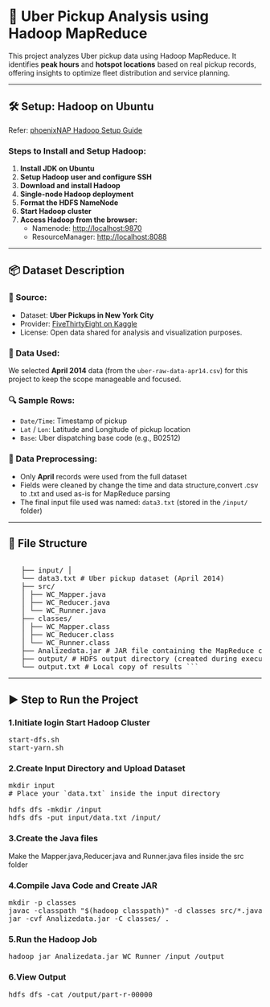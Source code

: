 # 🚖 Uber Pickup Analysis using Hadoop MapReduce

This project analyzes Uber pickup data using Hadoop MapReduce. It identifies **peak hours** and **hotspot locations** based on real pickup records, offering insights to optimize fleet distribution and service planning.

---

## 🛠️ Setup: Hadoop on Ubuntu

Refer: [phoenixNAP Hadoop Setup Guide](https://phoenixnap.com/kb/install-hadoop-ubuntu)

### Steps to Install and Setup Hadoop:

1. **Install JDK on Ubuntu**
2. **Setup Hadoop user and configure SSH**
3. **Download and install Hadoop**
4. **Single-node Hadoop deployment**
5. **Format the HDFS NameNode**
6. **Start Hadoop cluster**
7. **Access Hadoop from the browser:**
   - Namenode: [http://localhost:9870](http://localhost:9870)
   - ResourceManager: [http://localhost:8088](http://localhost:8088)

---

## 📦 Dataset Description

### 📂 Source:
- Dataset: **Uber Pickups in New York City**
- Provider: [FiveThirtyEight on Kaggle](https://www.kaggle.com/datasets/fivethirtyeight/uber-pickups-in-new-york-city)
- License: Open data shared for analysis and visualization purposes.

### 📅 Data Used:
We selected **April 2014** data (from the `uber-raw-data-apr14.csv`) for this project to keep the scope manageable and focused.

### 🔍 Sample Rows:

- `Date/Time`: Timestamp of pickup  
- `Lat` / `Lon`: Latitude and Longitude of pickup location  
- `Base`: Uber dispatching base code (e.g., B02512)

### 🧼 Data Preprocessing:
- Only **April** records were used from the full dataset
- Fields were cleaned by change the time and data structure,convert .csv to .txt and used as-is for MapReduce parsing
- The final input file used was named: `data3.txt` (stored in the `/input/` folder)


---

 ## 📁 File Structure
  <pre> 
   ├── input/ │
   └── data3.txt # Uber pickup dataset (April 2014) 
   ├── src/ 
   │ ├── WC_Mapper.java 
   │ ├── WC_Reducer.java 
   │ └── WC_Runner.java 
   ├── classes/ 
   │ ├── WC_Mapper.class 
   │ ├── WC_Reducer.class 
   │ └── WC_Runner.class 
   ├── Analizedata.jar # JAR file containing the MapReduce code 
   ├── output/ # HDFS output directory (created during execution) 
   └── output.txt # Local copy of results ``` </pre>

   ---

   ## ▶️ Step to Run the Project 
   ### 1.Initiate login Start Hadoop Cluster

   <pre>start-dfs.sh
start-yarn.sh</pre>
   

   ### 2.Create Input Directory and Upload Dataset

   <pre>mkdir input
# Place your `data.txt` inside the input directory

hdfs dfs -mkdir /input
hdfs dfs -put input/data.txt /input/</pre>

   ### 3.Create the Java files

   Make the Mapper.java,Reducer.java and Runner.java files inside the src folder

   ### 4.Compile Java Code and Create JAR

   <pre>mkdir -p classes
javac -classpath "$(hadoop classpath)" -d classes src/*.java
jar -cvf Analizedata.jar -C classes/ .
</pre>

   ### 5.Run the Hadoop Job

   <pre>hadoop jar Analizedata.jar WC_Runner /input /output
</pre>

   ### 6.View Output

   <pre>hdfs dfs -cat /output/part-r-00000
</pre>
